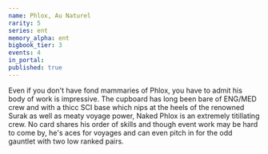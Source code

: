 ```yaml
---
name: Phlox, Au Naturel
rarity: 5
series: ent
memory_alpha: ent
bigbook_tier: 3
events: 4
in_portal:
published: true
---
```


Even if you don't have fond mammaries of Phlox, you have to admit his body of work is impressive. The cupboard has long been bare of ENG/MED crew and with a thicc SCI base which nips at the heels of the renowned Surak as well as meaty voyage power, Naked Phlox is an extremely titillating crew. No card shares his order of skills and though event work may be hard to come by, he's aces for voyages and can even pitch in for the odd gauntlet with two low ranked pairs.
